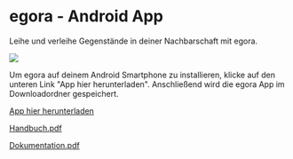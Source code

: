 # egora - Android App
Leihe und verleihe Gegenstände in deiner Nachbarschaft mit egora.

![](https://github.com/NanaMuffin/egora/blob/master/logo.png)

Um egora auf deinem Android Smartphone zu installieren, klicke auf den unteren Link "App hier herunterladen". Anschließend wird die egora App im Downloadordner gespeichert.

[App hier herunterladen](https://srv-file4.gofile.io/download/fO080s/egora_app_v01.apk)

[Handbuch.pdf](https://github.com/NanaMuffin/egora/blob/master/egora_Handbuch.pdf)

[Dokumentation.pdf](https://github.com/NanaMuffin/egora/blob/master/egora_Dokumentation.pdf)
